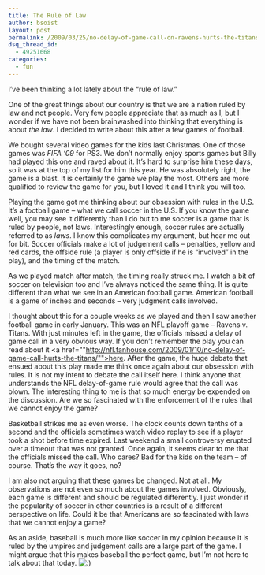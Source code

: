 ```yaml
---
title: The Rule of Law
author: bsoist
layout: post
permalink: /2009/03/25/no-delay-of-game-call-on-ravens-hurts-the-titans-in-afc-playoff-game-nfl-fanhouse/
dsq_thread_id:
  - 49251668
categories:
  - fun
---
```

I&#8217;ve been thinking a lot lately about the &#8220;rule of law.&#8221;

One of the great things about our country is that we are a nation ruled by law and not people. Very few people appreciate that as much as I, but I wonder if we have not been brainwashed into thinking that everything is about *the law*. I decided to write about this after a few games of football.

We bought several video games for the kids last Christmas. One of those games was *FIFA &#8216;09* for PS3. We don&#8217;t normally enjoy sports games but Billy had played this one and raved about it. It&#8217;s hard to surprise him these days, so it was at the top of my list for him this year. He was absolutely right, the game is a blast. It is certainly the game we play the most. Others are more qualified to review the game for you, but I loved it and I think you will too. 

Playing the game got me thinking about our obsession with rules in the U.S. It&#8217;s a football game &#8211; what we call soccer in the U.S. If you know the game well, you may see it differently than I do but to me soccer is a game that is ruled by people, not laws. Interestingly enough, soccer rules are actually referred to as *laws*. I know this complicates my argument, but hear me out for bit. Soccer officials make a lot of judgement calls &#8211; penalties, yellow and red cards, the offside rule (a player is only offside if he is &#8220;involved&#8221; in the play), and the timing of the match. 

As we played match after match, the timing really struck me. I watch a bit of soccer on television too and I&#8217;ve always noticed the same thing. It is quite different than what we see in an American football game. American football is a game of inches and seconds &#8211; very judgment calls involved. 

I thought about this for a couple weeks as we played and then I saw another football game in early January. This was an NFL playoff game &#8211; Ravens v. Titans. With just minutes left in the game, the officials missed a delay of game call in a very obvious way. If you don&#8217;t remember the play you can read about it <a href=""http://nfl.fanhouse.com/2009/01/10/no-delay-of-game-call-hurts-the-titans/"">here</a>. After the game, the huge debate that ensued about this play made me think once again about our obsession with rules. It is not my intent to debate the call itself here. I think anyone that understands the NFL delay-of-game rule would agree that the call was blown. The interesting thing to me is that so much energy be expended on the discussion. Are we so fascinated with the enforcement of the rules that we cannot enjoy the game?

Basketball strikes me as even worse. The clock counts down tenths of a second and the officials sometimes watch video replay to see if a player took a shot before time expired. Last weekend a small controversy erupted over a timeout that was not granted. Once again, it seems clear to me that the officials missed the call. Who cares? Bad for the kids on the team &#8211; of course. That&#8217;s the way it goes, no?

I am also not arguing that these games be changed. Not at all. My observations are not even so much about the games involved. Obviously, each game is different and should be regulated differently. I just wonder if the popularity of soccer in other countries is a result of a different perspective on life. Could it be that Americans are so fascinated with laws that we cannot enjoy a game? 

As an aside, baseball is much more like soccer in my opinion because it is ruled by the umpires and judgement calls are a large part of the game. I might argue that this makes baseball the perfect game, but I&#8217;m not here to talk about that today. <img src='http://archive.whsjr.soistmann.com/oped/wp-includes/images/smilies/icon_smile.gif' alt=':)' class='wp-smiley' />
